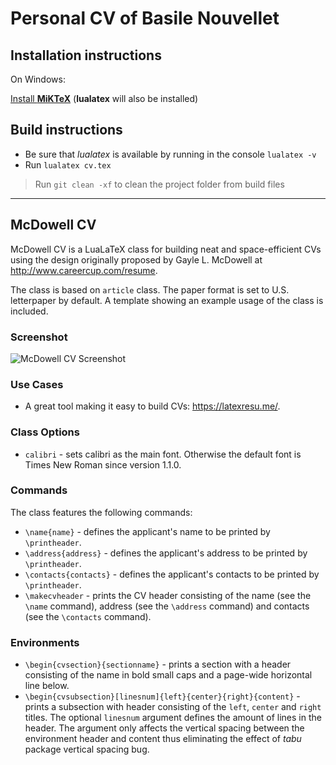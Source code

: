 # Personal CV of Basile Nouvellet

## Installation instructions

On Windows:

[Install **MiKTeX**](https://miktex.org/download) (**lualatex** will also be installed)

## Build instructions

- Be sure that *lualatex* is available by running in the console `lualatex -v`
- Run `lualatex cv.tex`

> Run `git clean -xf` to clean the project folder from build files

---

## McDowell CV

McDowell CV is a LuaLaTeX class for building neat and space-efficient CVs
using the design originally proposed by Gayle L. McDowell at <http://www.careercup.com/resume>. 

The class is based on `article` class. The paper format is set to U.S. letterpaper by default. A template showing an example usage of the class is included.

### Screenshot

![McDowell CV Screenshot][mcdowell_cv_screenshot]

### Use Cases

- A great tool making it easy to build CVs: <https://latexresu.me/>.

### Class Options

- `calibri` - sets calibri as the main font. Otherwise the default font is Times New Roman since version 1.1.0.

### Commands

The class features the following commands:

- `\name{name}` - defines the applicant's name to be printed by `\printheader`.
- `\address{address}` - defines the applicant's address to be printed by `\printheader`.
- `\contacts{contacts}` - defines the applicant's contacts to be printed by `\printheader`.
- `\makecvheader` - prints the CV header consisting of the name (see the `\name` command), address (see the `\address` command) and contacts (see the `\contacts` command).

### Environments

- `\begin{cvsection}{sectionname}` - prints a section with a header consisting of the name in bold small caps and a page-wide horizontal line below.
- `\begin{cvsubsection}[linesnum]{left}{center}{right}{content}` - prints a subsection with header consisting of the `left`, `center` and `right` titles.
 The optional `linesnum` argument defines the amount of lines in the header.
 The argument only affects the vertical spacing between the environment header and content thus eliminating the effect of *tabu* package vertical spacing bug.

[mcdowell_cv_screenshot]: "https://github.com/dnl-blkv/mcdowell-cv/blob/master/McDowell_CV.png"
